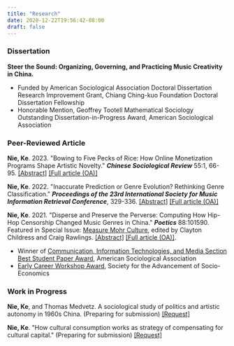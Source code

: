 ```yaml
---
title: "Research"
date: 2020-12-22T19:56:42-08:00
draft: false
---
```

### Dissertation
**Steer the Sound: Organizing, Governing, and Practicing Music Creativity in China.**  
* Funded by American Sociological Association Doctoral Dissertation Research Improvement Grant, Chiang Ching-kuo Foundation Doctoral Dissertation Fellowship
* Honorable Mention, Geoffrey Tootell Mathematical Sociology Outstanding Dissertation-in-Progress Award, American Sociological Association


### Peer-Reviewed Article

__Nie, Ke__. 2023. "Bowing to Five Pecks of Rice: How Online Monetization Programs Shape Artistic Novelty." __*Chinese Sociological Review*__ 55:1, 66-95. [[Abstract]](/posts/monetization_novelty/) [[Full article (OA)]](https://doi.org/10.1080/21620555.2022.2084606)

__Nie, Ke__. 2022. "Inaccurate Prediction or Genre Evolution? Rethinking Genre Classification." __*Proceedings of the 23rd International Society for Music Information Retrieval Conference*__, 329-336. [[Abstract]](/posts/ismir_genre_evolution/) [[Full article (OA)]](https://archives.ismir.net/ismir2022/paper/000039.pdf)

__Nie, Ke__. 2021. "Disperse and Preserve the Perverse: Computing How Hip-Hop Censorship Changed Music Genres in China." __*Poetics*__ 88:101590. Featured in Special Issue: [Measure Mohr Culture](https://www.sciencedirect.com/journal/poetics/vol/88/suppl/C), edited by Clayton Childress and Craig Rawlings. [[Abstract]](/posts/hiphop_censorship_computational/) [[Full article (OA)]](https://doi.org/10.1016/j.poetic.2021.101590). 
* Winner of [Communication, Information Technologies, and Media Section Best Student Paper Award](https://citams.org/citasa-awards/), American Sociological Association
* [Early Career Workshop Award](https://sase.org/workshop/2021-workshop/#participants), Society for the Advancement of Socio-Economics


[//]: # (### Manuscript Under Review)

[//]: # ( <br/> )

### Work in Progress

__Nie, Ke__, and Thomas Medvetz. A sociological study of politics and artistic autonomy in 1960s China. (Preparing for submission) [[Request]](mailto:knie@ucsd.edu)

__Nie, Ke__. "How cultural consumption works as strategy of compensating for cultural capital." (Preparing for submission) [[Request]](mailto:knie@ucsd.edu)

